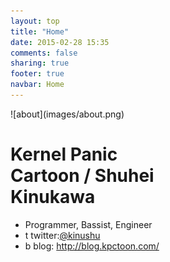 ```yaml
---
layout: top
title: "Home"
date: 2015-02-28 15:35
comments: false
sharing: true
footer: true
navbar: Home
---
```


<div markdown="1" class="row">

<div markdown="1" class="col-md-6">
<div markdown="1" class="text-center head_img">
![about](images/about.png)
</div>
</div>

<div markdown="1" class="col-md-6">

<h1>
Kernel Panic<br>
Cartoon / Shuhei<br>
Kinukawa
</h1>

+ Programmer, Bassist, Engineer
+ <span class="sv_icon">t</span> twitter:[@kinushu](http://twitter.com/kinushu)
+ <span class="sv_icon">b</span> blog:   <http://blog.kpctoon.com/>

</div>

</div>

